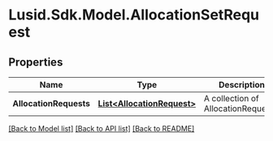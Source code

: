 
# Lusid.Sdk.Model.AllocationSetRequest

## Properties

Name | Type | Description | Notes
------------ | ------------- | ------------- | -------------
**AllocationRequests** | [**List&lt;AllocationRequest&gt;**](AllocationRequest.md) | A collection of AllocationRequests. | [optional] 

[[Back to Model list]](../README.md#documentation-for-models)
[[Back to API list]](../README.md#documentation-for-api-endpoints)
[[Back to README]](../README.md)


